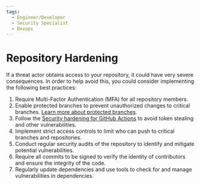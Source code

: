 ```yaml
---
tags:
  - Engineer/Developer
  - Security Specialist
  - Devops
---
```


# Repository Hardening

If a threat actor obtains access to your repository, it could have very severe consequences. In order to help avoid this, you could consider implementing the following best practices:

1. Require Multi-Factor Authentication (MFA) for all repository members.
2. Enable protected branches to prevent unauthorized changes to critical branches. [Learn more about protected branches](https://docs.github.com/en/repositories/configuring-branches-and-merges-in-your-repository/managing-protected-branches/about-protected-branches).
3. Follow the [Security hardening for GitHub Actions](https://docs.github.com/en/actions/security-guides/security-hardening-for-github-actions) to avoid token stealing and other vulnerabilities.
4. Implement strict access controls to limit who can push to critical branches and repositories.
5. Conduct regular security audits of the repository to identify and mitigate potential vulnerabilities.
6. Require all commits to be signed to verify the identity of contributors and ensure the integrity of the code.
7. Regularly update dependencies and use tools to check for and manage vulnerabilities in dependencies.
